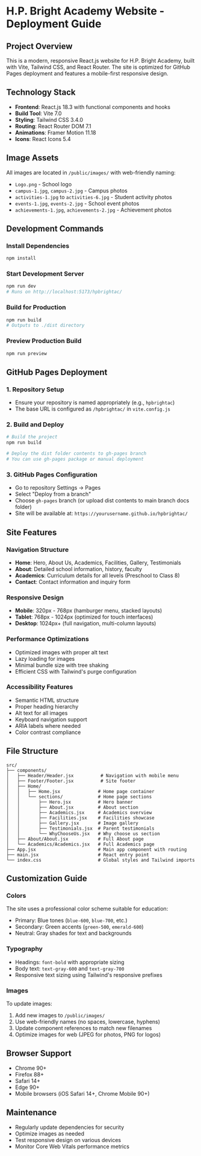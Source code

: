 # H.P. Bright Academy Website - Deployment Guide

## Project Overview
This is a modern, responsive React.js website for H.P. Bright Academy, built with Vite, Tailwind CSS, and React Router. The site is optimized for GitHub Pages deployment and features a mobile-first responsive design.

## Technology Stack
- **Frontend**: React.js 18.3 with functional components and hooks
- **Build Tool**: Vite 7.0
- **Styling**: Tailwind CSS 3.4.0 
- **Routing**: React Router DOM 7.1
- **Animations**: Framer Motion 11.18
- **Icons**: React Icons 5.4

## Image Assets
All images are located in `/public/images/` with web-friendly naming:
- `Logo.png` - School logo
- `campus-1.jpg`, `campus-2.jpg` - Campus photos
- `activities-1.jpg` to `activities-6.jpg` - Student activity photos
- `events-1.jpg`, `events-2.jpg` - School event photos
- `achievements-1.jpg`, `achievements-2.jpg` - Achievement photos

## Development Commands

### Install Dependencies
```bash
npm install
```

### Start Development Server
```bash
npm run dev
# Runs on http://localhost:5173/hpbrightac/
```

### Build for Production
```bash
npm run build
# Outputs to ./dist directory
```

### Preview Production Build
```bash
npm run preview
```

## GitHub Pages Deployment

### 1. Repository Setup
- Ensure your repository is named appropriately (e.g., `hpbrightac`)
- The base URL is configured as `/hpbrightac/` in `vite.config.js`

### 2. Build and Deploy
```bash
# Build the project
npm run build

# Deploy the dist folder contents to gh-pages branch
# You can use gh-pages package or manual deployment
```

### 3. GitHub Pages Configuration
- Go to repository Settings → Pages
- Select "Deploy from a branch"
- Choose `gh-pages` branch (or upload dist contents to main branch docs folder)
- Site will be available at: `https://yourusername.github.io/hpbrightac/`

## Site Features

### Navigation Structure
- **Home**: Hero, About Us, Academics, Facilities, Gallery, Testimonials
- **About**: Detailed school information, history, faculty
- **Academics**: Curriculum details for all levels (Preschool to Class 8)
- **Contact**: Contact information and inquiry form

### Responsive Design
- **Mobile**: 320px - 768px (hamburger menu, stacked layouts)
- **Tablet**: 768px - 1024px (optimized for touch interfaces)
- **Desktop**: 1024px+ (full navigation, multi-column layouts)

### Performance Optimizations
- Optimized images with proper alt text
- Lazy loading for images
- Minimal bundle size with tree shaking
- Efficient CSS with Tailwind's purge configuration

### Accessibility Features
- Semantic HTML structure
- Proper heading hierarchy
- Alt text for all images
- Keyboard navigation support
- ARIA labels where needed
- Color contrast compliance

## File Structure
```
src/
├── components/
│   ├── Header/Header.jsx          # Navigation with mobile menu
│   ├── Footer/Footer.jsx          # Site footer
│   ├── Home/
│   │   ├── Home.jsx              # Home page container
│   │   └── sections/             # Home page sections
│   │       ├── Hero.jsx          # Hero banner
│   │       ├── About.jsx         # About section
│   │       ├── Academics.jsx     # Academics overview
│   │       ├── Facilities.jsx    # Facilities showcase
│   │       ├── Gallery.jsx       # Image gallery
│   │       ├── Testimonials.jsx  # Parent testimonials
│   │       └── WhyChooseUs.jsx   # Why choose us section
│   ├── About/About.jsx           # Full About page
│   └── Academics/Academics.jsx   # Full Academics page
├── App.jsx                       # Main app component with routing
├── main.jsx                      # React entry point
└── index.css                     # Global styles and Tailwind imports
```

## Customization Guide

### Colors
The site uses a professional color scheme suitable for education:
- Primary: Blue tones (`blue-600`, `blue-700`, etc.)
- Secondary: Green accents (`green-500`, `emerald-600`)
- Neutral: Gray shades for text and backgrounds

### Typography
- Headings: `font-bold` with appropriate sizing
- Body text: `text-gray-600` and `text-gray-700`
- Responsive text sizing using Tailwind's responsive prefixes

### Images
To update images:
1. Add new images to `/public/images/`
2. Use web-friendly names (no spaces, lowercase, hyphens)
3. Update component references to match new filenames
4. Optimize images for web (JPEG for photos, PNG for logos)

## Browser Support
- Chrome 90+
- Firefox 88+
- Safari 14+
- Edge 90+
- Mobile browsers (iOS Safari 14+, Chrome Mobile 90+)

## Maintenance
- Regularly update dependencies for security
- Optimize images as needed
- Test responsive design on various devices
- Monitor Core Web Vitals performance metrics
